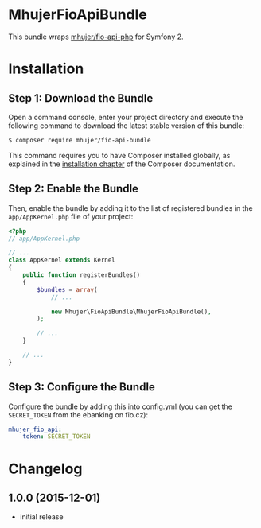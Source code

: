 MhujerFioApiBundle
====================
This bundle wraps [mhujer/fio-api-php](https://github.com/mhujer/fio-api-php) for Symfony 2.

Installation
============

Step 1: Download the Bundle
---------------------------
Open a command console, enter your project directory and execute the
following command to download the latest stable version of this bundle:

```bash
$ composer require mhujer/fio-api-bundle
```

This command requires you to have Composer installed globally, as explained
in the [installation chapter](https://getcomposer.org/doc/00-intro.md)
of the Composer documentation.

Step 2: Enable the Bundle
-------------------------
Then, enable the bundle by adding it to the list of registered bundles
in the `app/AppKernel.php` file of your project:

```php
<?php
// app/AppKernel.php

// ...
class AppKernel extends Kernel
{
    public function registerBundles()
    {
        $bundles = array(
            // ...

            new Mhujer\FioApiBundle\MhujerFioApiBundle(),
        );

        // ...
    }

    // ...
}
```

Step 3: Configure the Bundle
---------------------------
Configure the bundle by adding this into config.yml (you can get the `SECRET_TOKEN` from the ebanking on fio.cz):

```yaml
mhujer_fio_api:
    token: SECRET_TOKEN
```


Changelog
===========

## 1.0.0 (2015-12-01)
- initial release
